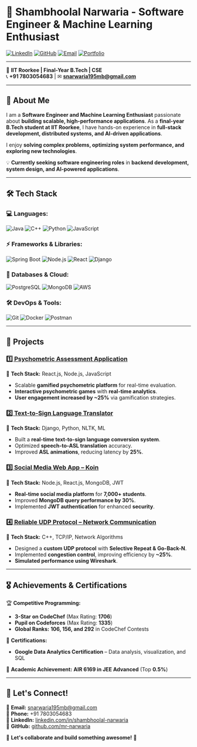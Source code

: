 # 👋 Shambhoolal Narwaria - Software Engineer & Machine Learning Enthusiast  

[![LinkedIn](https://img.shields.io/badge/LinkedIn-Connect-blue?logo=linkedin)](https://www.linkedin.com/in/shambhoolal-narwaria/) [![GitHub](https://img.shields.io/badge/GitHub-View%20Profile-black?logo=github)](https://github.com/mr-narwaria) [![Email](https://img.shields.io/badge/Email-Contact-red?logo=gmail)](mailto:snarwaria195mb@gmail.com)  [![Portfolio](https://img.shields.io/badge/Portfolio-Visit-green?logo=vercel)](https://github.com/mr-narwaria)  

---

📍 **IIT Roorkee | Final-Year B.Tech | CSE**  
📞 **+91 7803054683** | ✉ **snarwaria195mb@gmail.com**  

---

## 🚀 About Me  
I am a **Software Engineer and Machine Learning Enthusiast** passionate about **building scalable, high-performance applications**. As a **final-year B.Tech student at IIT Roorkee**, I have hands-on experience in **full-stack development, distributed systems, and AI-driven applications**.  

I enjoy **solving complex problems, optimizing system performance, and exploring new technologies**.  

💡 **Currently seeking software engineering roles** in **backend development, system design, and AI-powered applications**.  

---

## 🛠️ Tech Stack  

### **💻 Languages:**  
![Java](https://img.shields.io/badge/Java-%23007396.svg?style=flat&logo=java&logoColor=white) ![C++](https://img.shields.io/badge/C++-%2300599C.svg?style=flat&logo=c%2B%2B&logoColor=white) ![Python](https://img.shields.io/badge/Python-%233776AB.svg?style=flat&logo=python&logoColor=white) ![JavaScript](https://img.shields.io/badge/JavaScript-%23F7DF1E.svg?style=flat&logo=javascript&logoColor=black)  

### **⚡ Frameworks & Libraries:**  
![Spring Boot](https://img.shields.io/badge/Spring%20Boot-%236DB33F.svg?style=flat&logo=spring&logoColor=white) ![Node.js](https://img.shields.io/badge/Node.js-%2343853D.svg?style=flat&logo=node.js&logoColor=white) ![React](https://img.shields.io/badge/React-%2361DAFB.svg?style=flat&logo=react&logoColor=black) ![Django](https://img.shields.io/badge/Django-%23092E20.svg?style=flat&logo=django&logoColor=white)  

### **📂 Databases & Cloud:**  
![PostgreSQL](https://img.shields.io/badge/PostgreSQL-%23336791.svg?style=flat&logo=postgresql&logoColor=white) ![MongoDB](https://img.shields.io/badge/MongoDB-%2347A248.svg?style=flat&logo=mongodb&logoColor=white) ![AWS](https://img.shields.io/badge/AWS-%23FF9900.svg?style=flat&logo=amazon-aws&logoColor=white)  

### **🛠 DevOps & Tools:**  
![Git](https://img.shields.io/badge/Git-%23F05033.svg?style=flat&logo=git&logoColor=white) ![Docker](https://img.shields.io/badge/Docker-%230db7ed.svg?style=flat&logo=docker&logoColor=white) ![Postman](https://img.shields.io/badge/Postman-%23FF6C37.svg?style=flat&logo=postman&logoColor=white)  

---

## 📌 Projects  

### [1️⃣ Psychometric Assessment Application](https://github.com/mr-narwaria/Psychometric-Assessment-Application)  
🔹 **Tech Stack:** React.js, Node.js, JavaScript  
- Scalable **gamified psychometric platform** for real-time evaluation.  
- **Interactive psychometric games** with **real-time analytics**.  
- **User engagement increased by ~25%** via gamification strategies.  

### [2️⃣ Text-to-Sign Language Translator](https://github.com/mr-narwaria/Text-to-Sign-Language-Translator)  
🔹 **Tech Stack:** Django, Python, NLTK, ML  
- Built a **real-time text-to-sign language conversion system**.  
- Optimized **speech-to-ASL translation** accuracy.  
- Improved **ASL animations**, reducing latency by **25%**.  

### [3️⃣ Social Media Web App – Koin](https://github.com/mr-narwaria/Social-Media-Web-App-Koin-Frontend)  
🔹 **Tech Stack:** Node.js, React.js, MongoDB, JWT  
- **Real-time social media platform** for **7,000+ students**.  
- Improved **MongoDB query performance by 30%**.  
- Implemented **JWT authentication** for enhanced **security**.  

### [4️⃣ Reliable UDP Protocol – Network Communication](https://github.com/mr-narwaria/Reliable-UDP-Protocol-Network-Communication)  
🔹 **Tech Stack:** C++, TCP/IP, Network Algorithms  
- Designed a **custom UDP protocol** with **Selective Repeat & Go-Back-N**.  
- Implemented **congestion control**, improving efficiency by **~25%**.  
- **Simulated performance using Wireshark**.  

---

## 🎖 Achievements & Certifications  

🏆 **Competitive Programming:**  
- **3-Star on CodeChef** (Max Rating: **1706**)  
- **Pupil on Codeforces** (Max Rating: **1335**)  
- **Global Ranks:** **106, 156, and 292** in CodeChef Contests  

📜 **Certifications:**  
- **Google Data Analytics Certification** – Data analysis, visualization, and SQL  

🚀 **Academic Achievement:** **AIR 6169 in JEE Advanced** (Top **0.5%**)  

---

## 🤝 Let's Connect!  

📩 **Email:** snarwaria195mb@gmail.com  
📱 **Phone:** +91 7803054683  
🔗 **LinkedIn:** [linkedin.com/in/shambhoolal-narwaria](https://linkedin.com/in/shambhoolal-narwaria)  
🐙 **GitHub:** [github.com/mr-narwaria](https://github.com/mr-narwaria)  

💬 **Let's collaborate and build something awesome!** 🚀  

